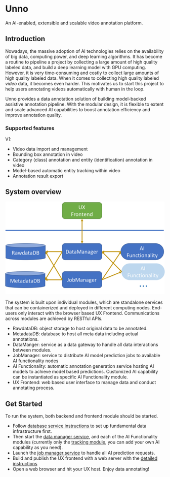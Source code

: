 # Unno
An AI-enabled, extensible and scalable video annotation platform.

## Introduction
Nowadays, the massive adoption of AI technologies relies on the availability of big data, computing power,
 and deep learning algorithms. It has become a routine to pipeline a project by collecting a large amount of high 
 quality labeled data, and build a deep learning model with GPU computing. However, it is very time-consuming and costly
 to collect large amounts of high quality labeled data. When it comes to collecting high quality labeled _video_ data,
 it becomes even harder. This motivates us to start this project to help users annotating videos automatically with 
 human in the loop.

Unno provides a data annotation solution of building model-backed assistive annotation pipeline. With the modular
 design, it is flexible to extent and scale advanced AI capabilities to boost annotation efficiency and 
 improve annotation quality.
 
### Supported features
V1:
* Video data import and management
* Bounding box annotation in video
* Category (class) annotation and entity (identification) annotation in video
* Model-based automatic entity tracking within video
* Annotation result export

## System overview
![overview](unno_system_overview.png)

The system is built upon individual modules, which are standalone services that can be containerized and deployed in 
different computing nodes. End-users only interact with the browser based UX Frontend. Communications across modules are
achieved by RESTful APIs.

* RawdataDB: object storage to host original data to be annotated.
* MetadataDB: database to host all meta data including actual annotations.
* DataManger: service as a data gateway to handle all data interactions between modules.
* JobManager: service to distribute AI model prediction jobs to available AI functionality nodes
* AI Functionality: automatic annotation generation service hosting AI models to achieve model based predictions. 
Customized AI capability can be instantiated as specific AI Functionality module.
* UX Frontend: web based user interface to manage data and conduct annotating process.

## Get Started
To run the system, both backend and frontend module should be started. 
* Follow [database service instructions
](BackendManager/README.md) to set up fundamental data infrastructure first.
* Then start the [data manager service](BackendManager/components/DataManager/README.md), and each of the AI 
Functionality modules (currently only the [tracking module](BackendFunctionalModule/tracking/README.md), you can add 
your own AI capability as you need).
* Launch the [job manager service](BackendManager/components/JobQueueManager/README.md) to handle all AI prediction requests.
* Build and publish the UX frontend with a web server with the [detailed instructions](Frontend/README.md)
* Open a web browser and hit your UX host. Enjoy data annotating!